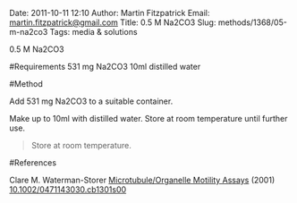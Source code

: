 Date: 2011-10-11 12:10
Author: Martin Fitzpatrick
Email: martin.fitzpatrick@gmail.com
Title: 0.5 M Na2CO3
Slug: methods/1368/05-m-na2co3
Tags: media &amp; solutions

0.5 M Na2CO3





#Requirements
531 mg Na2CO3
10ml distilled water

#Method

Add 531 mg Na2CO3 to a suitable container. 



Make up to 10ml with distilled water. Store at room temperature until further use.


>Store at room temperature.




#References


Clare M. Waterman-Storer [Microtubule/Organelle Motility Assays](http://dx.doi.org/10.1002/0471143030.cb1301s00)  (2001)
[10.1002/0471143030.cb1301s00](http://dx.doi.org/10.1002/0471143030.cb1301s00)



